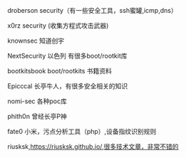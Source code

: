 droberson  security（有一些安全工具，ssh蜜罐,icmp,dns）

x0rz  security (收集方程式攻击武器)

knownsec 知道创宇

NextSecurity 以色列 有很多boot/rootkit库

bootkitsbook boot/rootkits 书籍资料

Epicccal  长亭牛人，有很多安全相关的知识

nomi-sec 各种poc库

phith0n 曾经长亭P神

fate0 小米，污点分析工具（php）,设备指纹识别规则

riusksk,https://riusksk.github.io/,很多技术文章，非常不错的
